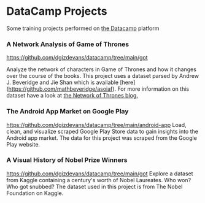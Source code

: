 # DataCamp Projects

Some training projects performed on [the Datacamp](https://app.datacamp.com/learn) platform

### A Network Analysis of Game of Thrones 
https://github.com/dgizdevans/datacamp/tree/main/got

Analyze the network of characters in Game of Thrones and how it changes over the course of the books.
This project uses a dataset parsed by Andrew J. Beveridge and Jie Shan which is available [here] (https://github.com/mathbeveridge/asoiaf). For more information on this dataset have a look at [the Network of Thrones blog.](https://networkofthrones.wordpress.com/)

### The Android App Market on Google Play
https://github.com/dgizdevans/datacamp/tree/main/android-app
Load, clean, and visualize scraped Google Play Store data to gain insights into the Android app market.
The data for this project was scraped from the Google Play website.

### A Visual History of Nobel Prize Winners
https://github.com/dgizdevans/datacamp/tree/main/got
Explore a dataset from Kaggle containing a century's worth of Nobel Laureates. Who won? Who got snubbed?
The dataset used in this project is from The Nobel Foundation on Kaggle.
